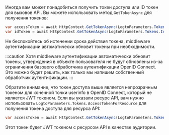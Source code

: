 Иногда вам может понадобиться получить токен доступа или ID токен для вызовов API. Вы можете использовать метод `GetTokenAsync` для получения токенов:

```csharp
var accessToken = await HttpContext.GetTokenAsync(LogtoParameters.Tokens.AccessToken);
var idToken = await HttpContext.GetTokenAsync(LogtoParameters.Tokens.IdToken);
```

Не беспокойтесь об истечении срока действия токена, middleware аутентификации автоматически обновит токены при необходимости.

:::caution
Хотя middleware аутентификации автоматически обновит токены, утверждения в объекте пользователя не будут обновлены из-за ограничения базового обработчика аутентификации OpenID Connect.
Это можно будет решить, как только мы напишем собственный обработчик аутентификации.
:::

Обратите внимание, что токен доступа выше является непрозрачным токеном для конечной точки userinfo в OpenID Connect, который не является JWT токеном. Если вы указали ресурс API, вам нужно использовать `LogtoParameters.Tokens.AccessTokenForResource` для получения токена доступа для ресурса API:

```csharp
var accessToken = await HttpContext.GetTokenAsync(LogtoParameters.Tokens.AccessTokenForResource);
```

Этот токен будет JWT токеном с ресурсом API в качестве аудитории.

